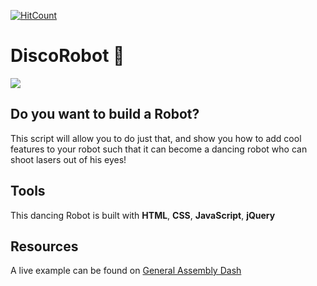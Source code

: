 [![HitCount](http://hits.dwyl.io/cetienn01/DiscoRobot.svg)](http://hits.dwyl.io/cetienn01/DiscoRobot)

# DiscoRobot :robot:
![](http://ga-dash.s3.amazonaws.com/production/assets/cotbots-screenshot-6e02e04cd005dd481e391124abb479ddd2034d33dd34beb3def0603707c20329.gif)
## Do you want to build a Robot? 
This script will allow you to do just that, and show you how to add cool features to your robot such that it can become a dancing robot who can shoot lasers out of his eyes!

## Tools
This dancing Robot is built with **HTML**, **CSS**, **JavaScript**, **jQuery**

## Resources
A live example can be found on [General Assembly Dash](https://dash.generalassemb.ly)
